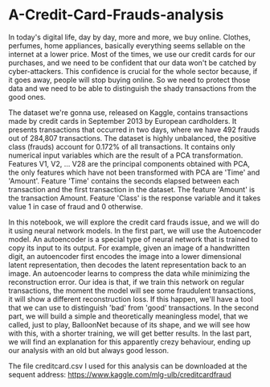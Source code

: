 # A-Credit-Card-Frauds-analysis

In today's digital life, day by day, more and more, we buy online. Clothes, perfumes, home appliances, basically everything seems sellable on the internet at a lower price. Most of the times, we use our credit cards for our purchases, and we need to be confident that our data won't be catched by cyber-attackers. This confidence is crucial for the whole sector because, if it goes away, people will stop buying online. So we need to protect those data and we need to be able to distinguish the shady transactions from the good ones.

The dataset we're gonna use, released on Kaggle, contains transactions made by credit cards in September 2013 by European cardholders. It presents transactions that occurred in two days, where we have 492 frauds out of 284,807 transactions. The dataset is highly unbalanced, the positive class (frauds) account for 0.172% of all transactions. It contains only numerical input variables which are the result of a PCA transformation. Features V1, V2, … V28 are the principal components obtained with PCA, the only features which have not been transformed with PCA are 'Time' and 'Amount'. Feature 'Time' contains the seconds elapsed between each transaction and the first transaction in the dataset. The feature 'Amount' is the transaction Amount. Feature 'Class' is the response variable and it takes value 1 in case of fraud and 0 otherwise.

In this notebook, we will explore the credit card frauds issue, and we will do it using neural network models. In the first part, we will use the Autoencoder model. An autoencoder is a special type of neural network that is trained to copy its input to its output. For example, given an image of a handwritten digit, an autoencoder first encodes the image into a lower dimensional latent representation, then decodes the latent representation back to an image. An autoencoder learns to compress the data while minimizing the reconstruction error. Our idea is that, if we train this network on regular transactions, the moment the model will see some fraudulent transactions, it will show a different reconstruction loss. If this happen, we'll have a tool that we can use to distinguish 'bad' from 'good' transactions. In the second part, we will build a simple and theoretically meaningless model, that we called, just to play, BalloonNet because of its shape, and we will see how with this, with a shorter training, we will get better results. In the last part, we will find an explanation for this apparently crezy behaviour, ending up our analysis with an old but always good lesson.

The file creditcard.csv I used for this analysis can be downloaded at the sequent address: 
https://www.kaggle.com/mlg-ulb/creditcardfraud
